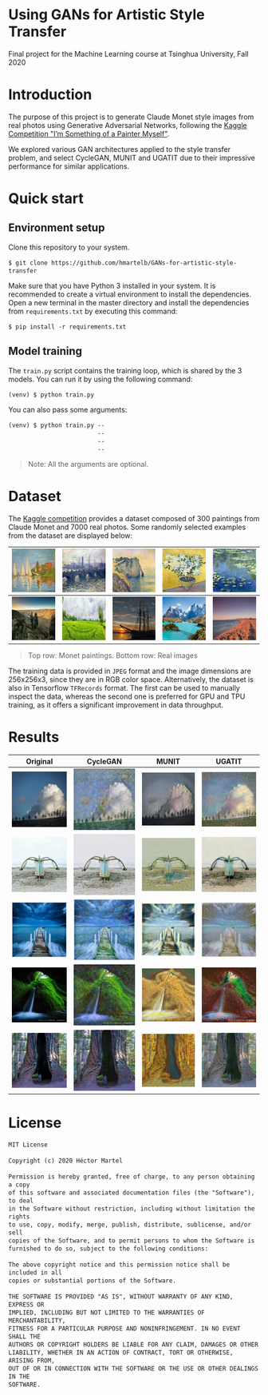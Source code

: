 # Using GANs for Artistic Style Transfer
Final project for the Machine Learning course at Tsinghua University, Fall 2020



# Introduction 

The purpose of this project is to generate Claude Monet style images from real
photos using Generative Adversarial Networks, following the [Kaggle Competition
"I’m Something of a Painter Myself"](https://www.kaggle.com/c/gan-getting-started). 

We explored various GAN architectures applied to the style transfer problem, and select CycleGAN, MUNIT and UGATIT due to their impressive performance for similar applications. 

# Quick start

## Environment setup

Clone this repository to your system.

```
$ git clone https://github.com/hmartelb/GANs-for-artistic-style-transfer
```

Make sure that you have Python 3 installed in your system. It is recommended to create a virtual environment to install the dependencies. Open a new terminal in the master directory and install the dependencies from `requirements.txt` by executing this command:

```
$ pip install -r requirements.txt
```

## Model training

The `train.py` script contains the training loop, which is shared by the 3 models. You can run it by using the following command:

```
(venv) $ python train.py
```

You can also pass some arguments:

```
(venv) $ python train.py -- 
                         --
                         --
                         --
```
> Note: All the arguments are optional.

<!-- # Network architectures

## CycleGAN

<img src="docs/figures/CycleGAN.png">

## MUNIT

<img src="docs/figures/MUNIT.png">

## U-GAT-IT

<img src="docs/figures/UGATIT.png"> -->

# Dataset

The [Kaggle competition](https://www.kaggle.com/c/gan-getting-started) provides a dataset composed of 300 paintings from Claude Monet and 7000 real photos. Some randomly selected examples from the dataset are displayed below:

|<img src="docs/figures/Dataset/Monet/1.jpg">|<img src="docs/figures/Dataset/Monet/2.jpg">|<img src="docs/figures/Dataset/Monet/3.jpg">|<img src="docs/figures/Dataset/Monet/4.jpg">|<img src="docs/figures/Dataset/Monet/5.jpg">|
|:---:|:---:|:---:|:---:|:---:|
|<img src="docs/figures/Dataset/Real/1.jpg">|<img src="docs/figures/Dataset/Real/2.jpg">|<img src="docs/figures/Dataset/Real/3.jpg">|<img src="docs/figures/Dataset/Real/4.jpg">|<img src="docs/figures/Dataset/Real/5.jpg">|

> Top row: Monet paintings. Bottom row: Real images

The training data is provided in `JPEG` format and the image dimensions are 256x256x3, since they
are in RGB color space. Alternatively, the dataset is also in Tensorflow `TFRecords` format. The first can be used to manually inspect the data, whereas the second one is preferred for GPU and TPU training, as it offers a significant improvement in data throughput.

# Results



| Original | CycleGAN | MUNIT | UGATIT |
|:---:|:---:|:---:|:---:|
|<img src="docs/figures/Results/Original/1.jpg">|<img src="docs/figures/Results/CycleGAN/1.jpg">|<img src="docs/figures/Results/MUNIT/1.jpg">|<img src="docs/figures/Results/UGATIT/1.jpg">| 
|<img src="docs/figures/Results/Original/2.jpg">|<img src="docs/figures/Results/CycleGAN/2.jpg">|<img src="docs/figures/Results/MUNIT/2.jpg">|<img src="docs/figures/Results/UGATIT/2.jpg">| 
|<img src="docs/figures/Results/Original/3.jpg">|<img src="docs/figures/Results/CycleGAN/3.jpg">|<img src="docs/figures/Results/MUNIT/3.jpg">|<img src="docs/figures/Results/UGATIT/3.jpg">| 
|<img src="docs/figures/Results/Original/4.jpg">|<img src="docs/figures/Results/CycleGAN/4.jpg">|<img src="docs/figures/Results/MUNIT/4.jpg">|<img src="docs/figures/Results/UGATIT/4.jpg">| 
|<img src="docs/figures/Results/Original/5.jpg">|<img src="docs/figures/Results/CycleGAN/5.jpg">|<img src="docs/figures/Results/MUNIT/5.jpg">|<img src="docs/figures/Results/UGATIT/5.jpg">| 

<!-- # Contact 

Feel free to reach out you find any issue with the code or if you have any questions.

* Personal email: hmartelb@hotmail.com
* LinkedIn profile: https://www.linkedin.com/in/hmartelb/ -->

# License 

```
MIT License

Copyright (c) 2020 Héctor Martel

Permission is hereby granted, free of charge, to any person obtaining a copy
of this software and associated documentation files (the "Software"), to deal
in the Software without restriction, including without limitation the rights
to use, copy, modify, merge, publish, distribute, sublicense, and/or sell
copies of the Software, and to permit persons to whom the Software is
furnished to do so, subject to the following conditions:

The above copyright notice and this permission notice shall be included in all
copies or substantial portions of the Software.

THE SOFTWARE IS PROVIDED "AS IS", WITHOUT WARRANTY OF ANY KIND, EXPRESS OR
IMPLIED, INCLUDING BUT NOT LIMITED TO THE WARRANTIES OF MERCHANTABILITY,
FITNESS FOR A PARTICULAR PURPOSE AND NONINFRINGEMENT. IN NO EVENT SHALL THE
AUTHORS OR COPYRIGHT HOLDERS BE LIABLE FOR ANY CLAIM, DAMAGES OR OTHER
LIABILITY, WHETHER IN AN ACTION OF CONTRACT, TORT OR OTHERWISE, ARISING FROM,
OUT OF OR IN CONNECTION WITH THE SOFTWARE OR THE USE OR OTHER DEALINGS IN THE
SOFTWARE.
```